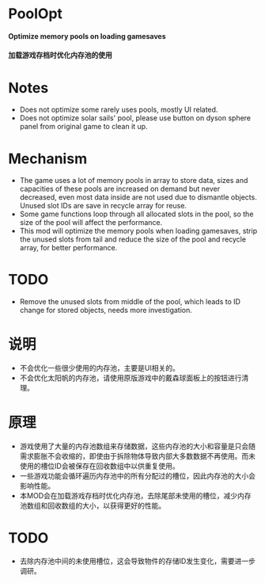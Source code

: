 # PoolOpt

#### Optimize memory pools on loading gamesaves
#### 加载游戏存档时优化内存池的使用

# Notes
* Does not optimize some rarely uses pools, mostly UI related.
* Does not optimize solar sails' pool, please use button on dyson sphere panel from original game to clean it up.

# Mechanism
* The game uses a lot of memory pools in array to store data, sizes and capacities of these pools are increased on demand but never decreased, even most data inside are not used due to dismantle objects. Unused slot IDs are save in recycle array for reuse.
* Some game functions loop through all allocated slots in the pool, so the size of the pool will affect the performance.
* This mod will optimize the memory pools when loading gamesaves, strip the unused slots from tail and reduce the size of the pool and recycle array, for better performance.

# TODO
* Remove the unused slots from middle of the pool, which leads to ID change for stored objects, needs more investigation.

# 说明
* 不会优化一些很少使用的内存池，主要是UI相关的。
* 不会优化太阳帆的内存池，请使用原版游戏中的戴森球面板上的按钮进行清理。

# 原理
* 游戏使用了大量的内存池数组来存储数据，这些内存池的大小和容量是只会随需求膨胀不会收缩的，即使由于拆除物体导致内部大多数数据不再使用。而未使用的槽位ID会被保存在回收数组中以供重复使用。
* 一些游戏功能会循环遍历内存池中的所有分配过的槽位，因此内存池的大小会影响性能。
* 本MOD会在加载游戏存档时优化内存池，去除尾部未使用的槽位，减少内存池数组和回收数组的大小，以获得更好的性能。

# TODO
* 去除内存池中间的未使用槽位，这会导致物件的存储ID发生变化，需要进一步调研。